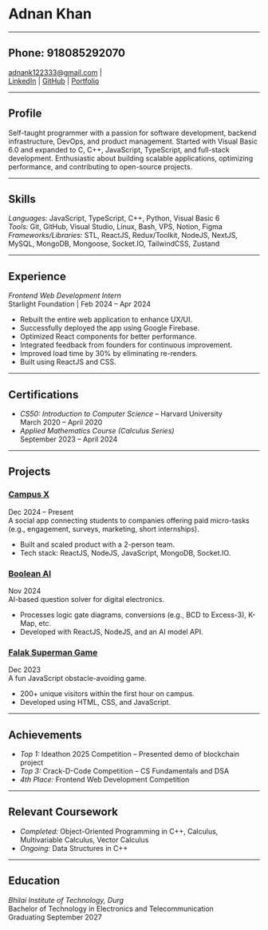 # Adnan Khan 

---
Phone: 918085292070
---

 [adnank122333@gmail.com](mailto:adnank122333@gmail.com) |  
 [LinkedIn](https://www.linkedin.com/in/adnankhan93) |
 [GitHub](https://www.github.com/adnankhan46) |
 [Portfolio](https://ak93.vercel.app)

---

## Profile

Self-taught programmer with a passion for software development, backend infrastructure, DevOps, and product management. Started with Visual Basic 6.0 and expanded to C, C++, JavaScript, TypeScript, and full-stack development. Enthusiastic about building scalable applications, optimizing performance, and contributing to open-source projects.

---

## Skills

*Languages:* JavaScript, TypeScript, C++, Python, Visual Basic 6  
*Tools:* Git, GitHub, Visual Studio, Linux, Bash, VPS, Notion, Figma  
*Frameworks/Libraries:* STL, ReactJS, Redux/Toolkit, NodeJS, NextJS, MySQL, MongoDB, Mongoose, Socket.IO, TailwindCSS, Zustand

---

## Experience

*Frontend Web Development Intern*  
Starlight Foundation | Feb 2024 – Apr 2024  
- Rebuilt the entire web application to enhance UX/UI.  
- Successfully deployed the app using Google Firebase.  
- Optimized React components for better performance.  
- Integrated feedback from founders for continuous improvement.  
- Improved load time by 30% by eliminating re-renders.  
- Built using ReactJS and CSS.

---

## Certifications

- *CS50: Introduction to Computer Science* – Harvard University  
  March 2020 – April 2020  
- *Applied Mathematics Course (Calculus Series)*  
  September 2023 – April 2024

---

## Projects

### [Campus X](https://github.com/adnankhan46/campusx)  
Dec 2024 – Present  
A social app connecting students to companies offering paid micro-tasks (e.g., engagement, surveys, marketing, short internships).  
- Built and scaled product with a 2-person team.  
- Tech stack: ReactJS, NodeJS, JavaScript, MongoDB, Socket.IO.

### [Boolean AI](https://github.com/adnankhan46/booleanai)
Nov 2024  
AI-based question solver for digital electronics.  
- Processes logic gate diagrams, conversions (e.g., BCD to Excess-3), K-Map, etc.  
- Developed with ReactJS, NodeJS, and an AI model API.

### [Falak Superman Game](https://github.com/adnankhan46/falak-superman-game)  
Dec 2023  
A fun JavaScript obstacle-avoiding game.  
- 200+ unique visitors within the first hour on campus.  
- Developed using HTML, CSS, and JavaScript.

---

## Achievements

- *Top 1:* Ideathon 2025 Competition – Presented demo of blockchain project
- *Top 3:* Crack-D-Code Competition – CS Fundamentals and DSA  
- *4th Place:* Frontend Web Development Competition

---

## Relevant Coursework

- *Completed:* Object-Oriented Programming in C++, Calculus, Multivariable Calculus, Vector Calculus  
- *Ongoing:* Data Structures in C++

---

## Education

*Bhilai Institute of Technology, Durg*  
Bachelor of Technology in Electronics and Telecommunication  
Graduating September 2027